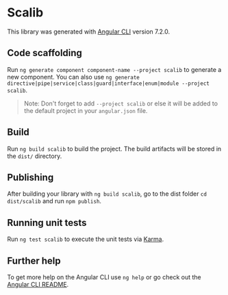 # Scalib

This library was generated with [Angular CLI](https://github.com/angular/angular-cli) version 7.2.0.

## Code scaffolding

Run `ng generate component component-name --project scalib` to generate a new component. You can also use `ng generate directive|pipe|service|class|guard|interface|enum|module --project scalib`.
> Note: Don't forget to add `--project scalib` or else it will be added to the default project in your `angular.json` file. 

## Build

Run `ng build scalib` to build the project. The build artifacts will be stored in the `dist/` directory.

## Publishing

After building your library with `ng build scalib`, go to the dist folder `cd dist/scalib` and run `npm publish`.

## Running unit tests

Run `ng test scalib` to execute the unit tests via [Karma](https://karma-runner.github.io).

## Further help

To get more help on the Angular CLI use `ng help` or go check out the [Angular CLI README](https://github.com/angular/angular-cli/blob/master/README.md).
